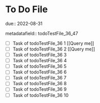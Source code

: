 # To Do File

due:: 2022-08-31

metadatafield:: todoTestFile_36_47

- [ ] Task of todoTestFile_36 1 [[Query me]]
- [ ] Task of todoTestFile_36 2 [[Query me]]
- [ ] Task of todoTestFile_36 3
- [ ] Task of todoTestFile_36 4
- [ ] Task of todoTestFile_36 5
- [ ] Task of todoTestFile_36 6
- [ ] Task of todoTestFile_36 7
- [ ] Task of todoTestFile_36 8
- [ ] Task of todoTestFile_36 9
- [ ] Task of todoTestFile_36 10